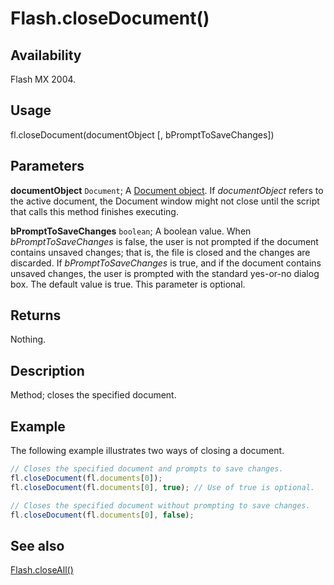 # Flash.closeDocument()

## Availability

Flash MX 2004.

## Usage

fl.closeDocument(documentObject \[, bPromptToSaveChanges\])

## Parameters

**documentObject** `Document`; A [Document object](../Document_object/Document_summary.md). If *documentObject* refers to the active document, the Document window might not close until the script that calls this method finishes executing.

**bPromptToSaveChanges** `boolean`; A boolean value. When *bPromptToSaveChanges* is false, the user is not prompted if the document contains unsaved changes; that is, the file is closed and the changes are discarded. If *bPromptToSaveChanges* is true, and if the document contains unsaved changes, the user is prompted with the standard yes-or-no dialog box. The default value is true. This parameter is optional.

## Returns

Nothing.

## Description

Method; closes the specified document.

## Example

The following example illustrates two ways of closing a document.

```javascript
// Closes the specified document and prompts to save changes.
fl.closeDocument(fl.documents[0]);
fl.closeDocument(fl.documents[0], true); // Use of true is optional.

// Closes the specified document without prompting to save changes.
fl.closeDocument(fl.documents[0], false);
```

## See also

[Flash.closeAll()](../Flash_object/Flash7.md)
